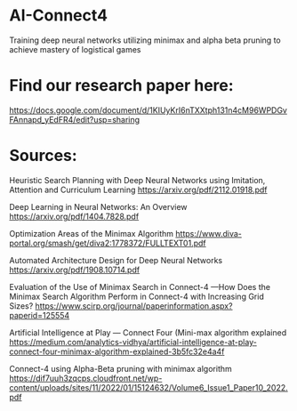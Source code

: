 # AI-Connect4
Training deep neural networks utilizing minimax and alpha beta pruning to achieve mastery of logistical games

# Find our research paper here:
https://docs.google.com/document/d/1KIUyKrI6nTXXtph131n4cM96WPDGvFAnnapd_yEdFR4/edit?usp=sharing

# Sources:
Heuristic Search Planning with Deep Neural Networks using Imitation, Attention and Curriculum Learning
https://arxiv.org/pdf/2112.01918.pdf

Deep Learning in Neural Networks: An Overview
https://arxiv.org/pdf/1404.7828.pdf

Optimization Areas of the Minimax Algorithm
https://www.diva-portal.org/smash/get/diva2:1778372/FULLTEXT01.pdf

Automated Architecture Design for Deep Neural Networks
https://arxiv.org/pdf/1908.10714.pdf

Evaluation of the Use of Minimax Search in Connect-4
—How Does the Minimax Search Algorithm Perform in Connect-4 with Increasing Grid Sizes?
https://www.scirp.org/journal/paperinformation.aspx?paperid=125554

Artificial Intelligence at Play — Connect Four (Mini-max algorithm explained
https://medium.com/analytics-vidhya/artificial-intelligence-at-play-connect-four-minimax-algorithm-explained-3b5fc32e4a4f

Connect-4 using Alpha-Beta pruning with minimax algorithm
https://dif7uuh3zqcps.cloudfront.net/wp-content/uploads/sites/11/2022/01/15124632/Volume6_Issue1_Paper10_2022.pdf


